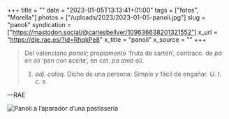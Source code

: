 +++
title = ""
date = "2023-01-05T13:13:41+01:00"
tags = ["fotos", "Morella"]
photos = ["/uploads/2023/2023-01-05-panoli.jpg"]
slug = "panoli"
syndication = ["https://mastodon.social/@carlesbellver/109636638201321552"]
x_url = "https://dle.rae.es/?id=RhqkPe8"
x_title = "panoli"
x_source = ""
+++

> Del valenciano *panoli*; propiamente ‘fruta de sartén’, contracc. de *pa en oli* ‘pan con aceite’, en cat. *pa amb oli*.
> 
> 1. *adj. coloq.* Dicho de una persona: Simple y fácil de engañar. *U. t. c. s.*

—RAE

<img alt="Panoli a l’aparador d’una pastisseria" src="/uploads/2023/2023-01-05-panoli.jpg">
